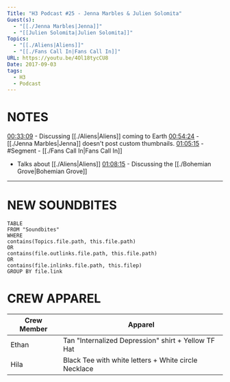 ```yaml
---
Title: "H3 Podcast #25 - Jenna Marbles & Julien Solomita"
Guest(s):
  - "[[./Jenna Marbles|Jenna]]"
  - "[[Julien Solomita|Julien Solomita]]"
Topics:
  - "[[./Aliens|Aliens]]"
  - "[[./Fans Call In|Fans Call In]]"
URL: https://youtu.be/4Ol18tycCU8
Date: 2017-09-03
tags:
  - H3
  - Podcast
---
```

# NOTES
[00:33:09](https://youtu.be/4Ol18tycCU8?t=1989) - Discussing [[./Aliens|Aliens]] coming to Earth
[00:54:24](https://youtu.be/4Ol18tycCU8?t=3264) - [[./Jenna Marbles|Jenna]] doesn't post custom thumbnails.
[01:05:15](https://youtu.be/4Ol18tycCU8?t=3915) - #Segment -  [[./Fans Call In|Fans Call In]]
- Talks about [[./Aliens|Aliens]]
[01:08:15](https://youtu.be/4Ol18tycCU8?t=4111) - Discussing the [[./Bohemian Grove|Bohemian Grove]]

___
# NEW SOUNDBITES
``` dataview
TABLE
FROM "Soundbites"
WHERE 
contains(Topics.file.path, this.file.path) 
OR 
contains(file.outlinks.file.path, this.file.path)
OR
contains(file.inlinks.file.path, this.filep)
GROUP BY file.link
```

# CREW APPAREL

| Crew Member | Apparel |
| ---- | ---- |
| Ethan | Tan "Internalized Depression" shirt + Yellow TF Hat |
| Hila | Black Tee with white letters + White circle Necklace |

